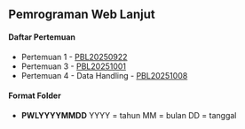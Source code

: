 ## Pemrograman Web Lanjut

#### Daftar Pertemuan
- Pertemuan 1 - [PBL20250922](/PBL20250922)
- Pertemuan 3 - [PBL20251001](/PBL20251001)
- Pertemuan 4 - Data Handling - [PBL20251008](/PBL20251008)

#### Format Folder
- **PWLYYYYMMDD**
  YYYY = tahun
  MM = bulan
  DD = tanggal
